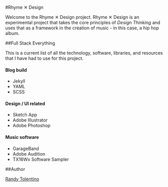#Rhyme ✕ Design

Welcome to the Rhyme ✕ Design project. Rhyme ✕ Design is an experimental project that takes the core principles of *Design Thinking* and uses that as a framework in the creation of music - in this case, a hip hop album.

##Full Stack Everything

This is a current list of all the technology, software, libraries, and resources that I have had to use for this project.

#### Blog build
- Jekyll
- YAML
- SCSS

#### Design / UI related
- Sketch App
- Adobe Illustrator
- Adobe Photoshop

#### Music software
- GarageBand
- Adobe Audition
- TX16Wx Software Sampler


##Author

[Randy Tolentino](https://randytolentino.com)